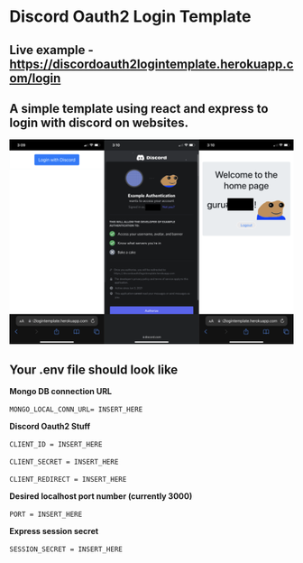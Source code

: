 # Discord Oauth2 Login Template

## Live example - https://discordoauth2logintemplate.herokuapp.com/login

## A simple template using react and express to login with discord on websites.

<p>
  <img src="https://raw.githubusercontent.com/gurubac/Discord-Oauth2-Login-Template/main/readmeimage.png" />
</p>

## Your .env file should look like

**Mongo DB connection URL**

```MONGO_LOCAL_CONN_URL= INSERT_HERE```

**Discord Oauth2 Stuff**

```CLIENT_ID = INSERT_HERE```

```CLIENT_SECRET = INSERT_HERE```

```CLIENT_REDIRECT = INSERT_HERE```

**Desired localhost port number (currently 3000)**

```PORT = INSERT_HERE```

**Express session secret**

```SESSION_SECRET = INSERT_HERE```
